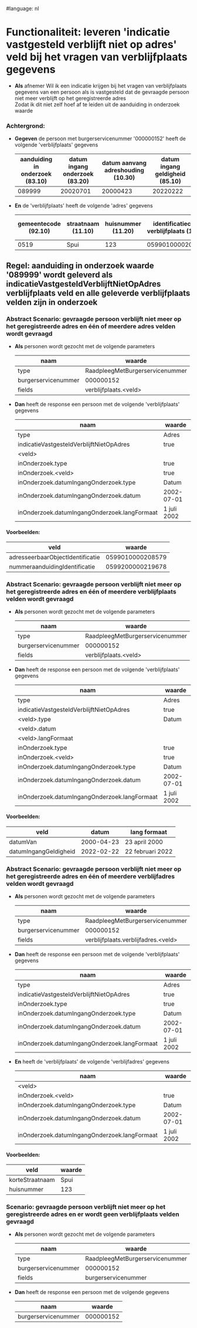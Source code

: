 #language: nl  


# Functionaliteit: leveren 'indicatie vastgesteld verblijft niet op adres' veld bij het vragen van verblijfplaats gegevens


* __Als__ afnemer
Wil ik een indicatie krijgen bij het vragen van verblijfplaats gegevens van een persoon als is vastgesteld dat de gevraagde persoon niet meer verblijft op het geregistreerde adres  
Zodat ik dit niet zelf hoef af te leiden uit de aanduiding in onderzoek waarde  

### Achtergrond:

* __Gegeven__ de persoon met burgerservicenummer '000000152' heeft de volgende 'verblijfplaats' gegevens

  | aanduiding in onderzoek (83.10) | datum ingang onderzoek (83.20) | datum aanvang adreshouding (10.30) | datum ingang geldigheid (85.10) |
  |---------------------------------|--------------------------------|------------------------------------|---------------------------------|
  | 089999                          | 20020701                       | 20000423                           | 20220222                        |
* __En__ de 'verblijfplaats' heeft de volgende 'adres' gegevens

  | gemeentecode (92.10) | straatnaam (11.10) | huisnummer (11.20) | identificatiecode verblijfplaats (11.80) | identificatiecode nummeraanduiding (11.90) |
  |----------------------|--------------------|--------------------|------------------------------------------|--------------------------------------------|
  | 0519                 | Spui               | 123                | 0599010000208579                         | 0599200000219678                           |

## Regel: aanduiding in onderzoek waarde '089999' wordt geleverd als indicatieVastgesteldVerblijftNietOpAdres verblijfplaats veld en alle geleverde verblijfplaats velden zijn in onderzoek


### Abstract Scenario: gevraagde persoon verblijft niet meer op het geregistreerde adres en één of meerdere adres velden wordt gevraagd

* __Als__ personen wordt gezocht met de volgende parameters

  | naam                | waarde                          |
  |---------------------|---------------------------------|
  | type                | RaadpleegMetBurgerservicenummer |
  | burgerservicenummer | 000000152                       |
  | fields              | verblijfplaats.\<veld\>           |
* __Dan__ heeft de response een persoon met de volgende 'verblijfplaats' gegevens

  | naam                                         | waarde      |
  |----------------------------------------------|-------------|
  | type                                         | Adres       |
  | indicatieVastgesteldVerblijftNietOpAdres     | true        |
  | \<veld\>                                       | <waarde>    |
  | inOnderzoek.type                             | true        |
  | inOnderzoek.\<veld\>                           | true        |
  | inOnderzoek.datumIngangOnderzoek.type        | Datum       |
  | inOnderzoek.datumIngangOnderzoek.datum       | 2002-07-01  |
  | inOnderzoek.datumIngangOnderzoek.langFormaat | 1 juli 2002 |

#### Voorbeelden:


  | veld                             | waarde           |
  |----------------------------------|------------------|
  | adresseerbaarObjectIdentificatie | 0599010000208579 |
  | nummeraanduidingIdentificatie    | 0599200000219678 |

### Abstract Scenario: gevraagde persoon verblijft niet meer op het geregistreerde adres en één of meerdere verblijfplaats velden wordt gevraagd

* __Als__ personen wordt gezocht met de volgende parameters

  | naam                | waarde                          |
  |---------------------|---------------------------------|
  | type                | RaadpleegMetBurgerservicenummer |
  | burgerservicenummer | 000000152                       |
  | fields              | verblijfplaats.\<veld\>           |
* __Dan__ heeft de response een persoon met de volgende 'verblijfplaats' gegevens

  | naam                                         | waarde         |
  |----------------------------------------------|----------------|
  | type                                         | Adres          |
  | indicatieVastgesteldVerblijftNietOpAdres     | true           |
  | \<veld\>.type                                  | Datum          |
  | \<veld\>.datum                                 | <datum>        |
  | \<veld\>.langFormaat                           | <lang formaat> |
  | inOnderzoek.type                             | true           |
  | inOnderzoek.\<veld\>                           | true           |
  | inOnderzoek.datumIngangOnderzoek.type        | Datum          |
  | inOnderzoek.datumIngangOnderzoek.datum       | 2002-07-01     |
  | inOnderzoek.datumIngangOnderzoek.langFormaat | 1 juli 2002    |

#### Voorbeelden:


  | veld                  | datum      | lang formaat     |
  |-----------------------|------------|------------------|
  | datumVan              | 2000-04-23 | 23 april 2000    |
  | datumIngangGeldigheid | 2022-02-22 | 22 februari 2022 |

### Abstract Scenario: gevraagde persoon verblijft niet meer op het geregistreerde adres en één of meerdere verblijfadres velden wordt gevraagd

* __Als__ personen wordt gezocht met de volgende parameters

  | naam                | waarde                              |
  |---------------------|-------------------------------------|
  | type                | RaadpleegMetBurgerservicenummer     |
  | burgerservicenummer | 000000152                           |
  | fields              | verblijfplaats.verblijfadres.\<veld\> |
* __Dan__ heeft de response een persoon met de volgende 'verblijfplaats' gegevens

  | naam                                         | waarde      |
  |----------------------------------------------|-------------|
  | type                                         | Adres       |
  | indicatieVastgesteldVerblijftNietOpAdres     | true        |
  | inOnderzoek.type                             | true        |
  | inOnderzoek.datumIngangOnderzoek.type        | Datum       |
  | inOnderzoek.datumIngangOnderzoek.datum       | 2002-07-01  |
  | inOnderzoek.datumIngangOnderzoek.langFormaat | 1 juli 2002 |
* __En__ heeft de 'verblijfplaats' de volgende 'verblijfadres' gegevens

  | naam                                         | waarde      |
  |----------------------------------------------|-------------|
  | \<veld\>                                       | <waarde>    |
  | inOnderzoek.\<veld\>                           | true        |
  | inOnderzoek.datumIngangOnderzoek.type        | Datum       |
  | inOnderzoek.datumIngangOnderzoek.datum       | 2002-07-01  |
  | inOnderzoek.datumIngangOnderzoek.langFormaat | 1 juli 2002 |

#### Voorbeelden:


  | veld            | waarde |
  |-----------------|--------|
  | korteStraatnaam | Spui   |
  | huisnummer      | 123    |

### Scenario: gevraagde persoon verblijft niet meer op het geregistreerde adres en er wordt geen verblijfplaats velden gevraagd

* __Als__ personen wordt gezocht met de volgende parameters

  | naam                | waarde                          |
  |---------------------|---------------------------------|
  | type                | RaadpleegMetBurgerservicenummer |
  | burgerservicenummer | 000000152                       |
  | fields              | burgerservicenummer             |
* __Dan__ heeft de response een persoon met de volgende gegevens

  | naam                | waarde    |
  |---------------------|-----------|
  | burgerservicenummer | 000000152 |

